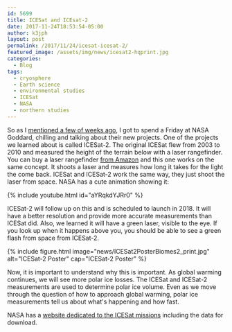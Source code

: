 ```yaml
---
id: 5699
title: ICESat and ICEsat-2
date: 2017-11-24T18:53:54-05:00
author: k3jph
layout: post
permalink: /2017/11/24/icesat-icesat-2/
featured_image: /assets/img/news/icesat2-hqprint.jpg
categories:
  - Blog
tags:
  - cryosphere
  - Earth science
  - environmental studies
  - ICESat
  - NASA
  - northern studies
---
```

So as I [mentioned a few of weeks ago](/2017/10/24/going-nasa-social/),
I got to spend a Friday at NASA Goddard, chilling and talking about
their new projects.  One of the projects we learned about is called
ICESat-2.  The original ICESat flew from 2003 to 2010 and measured
the height of the terrain below with a laser rangefinder.  You can
buy a laser rangefinder [from
Amazon](https://www.amazon.com/Bosch-GLM-20-Compact-Measure/dp/B01CG97GR2/)
and this one works on the same concept.  It shoots a laser and
measures how long it takes for the light the come back.  ICESat and
ICESat-2 work the same way, they just shoot the laser from space.
NASA has a cute animation showing it:

{% include youtube.html id="aYRqkdYJRr0" %}

ICESat-2 will follow up on this and is scheduled to launch in 2018.
It will have a better resolution and provide more accurate measurements
than ICESat did.  Also, we learned it will have a green laser,
visible to the eye.  If you look up when it happens above you, you
should be able to see a green flash from space from ICESat-2.

{% include figure.html image="news/ICESat2PosterBiomes2_print.jpg" 
   alt="ICESat-2 Poster" cap="ICESat-2 Poster" %}

Now, it is important to understand why this is important.  As global
warming continues, we will see more polar ice losses.  The ICESat
and ICESat-2 measurements are used to determine polar ice volume.
Even as we move through the question of how to approach global
warming, polar ice measurements tell us about what's happening and
how fast.

NASA has a [website dedicated to the ICESat
missions](https://icesat.gsfc.nasa.gov/) including the data for
download.


